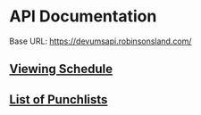 # API Documentation

Base URL: https://devumsapi.robinsonsland.com/

## [Viewing Schedule](viewing-schedule.md)  
## [List of Punchlists](punchlist-list.md)
